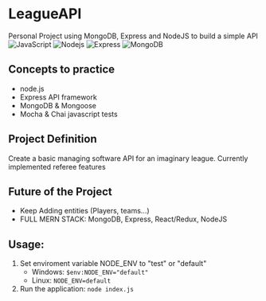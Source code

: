 # LeagueAPI
Personal Project using MongoDB, Express and NodeJS to build a simple API
![JavaScript](https://img.shields.io/badge/javascript%20-%23323330.svg?&style=for-the-badge&logo=javascript&logoColor=%23F7DF1E)
![Nodejs](https://img.shields.io/badge/node.js%20-%2343853D.svg?&style=for-the-badge&logo=node.js&logoColor=white)
![Express](https://img.shields.io/badge/express.js%20-%23404d59.svg?&style=for-the-badge)
![MongoDB](https://img.shields.io/badge/MongoDB-%234ea94b.svg?&style=for-the-badge&logo=mongodb&logoColor=white)

## Concepts to practice 
- node.js
- Express API framework
- MongoDB & Mongoose
- Mocha & Chai javascript tests

## Project Definition
Create a basic managing software API for an imaginary league. Currently implemented referee features

## Future of the Project
- Keep Adding entities (Players, teams...)
- FULL MERN STACK: MongoDB, Express, React/Redux, NodeJS

## Usage:
1. Set enviroment variable NODE_ENV to "test" or "default"
    - Windows: `$env:NODE_ENV="default"`
    - Linux: `NODE_ENV=default`
2. Run the application: `node index.js`
